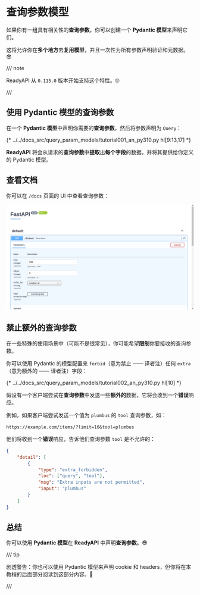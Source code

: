 # 查询参数模型

如果你有一组具有相关性的**查询参数**，你可以创建一个 **Pydantic 模型**来声明它们。

这将允许你在**多个地方**去**复用模型**，并且一次性为所有参数声明验证和元数据。😎

/// note

ReadyAPI 从 `0.115.0` 版本开始支持这个特性。🤓

///

## 使用 Pydantic 模型的查询参数

在一个 **Pydantic 模型**中声明你需要的**查询参数**，然后将参数声明为 `Query`：

{* ../../docs_src/query_param_models/tutorial001_an_py310.py hl[9:13,17] *}

**ReadyAPI** 将会从请求的**查询参数**中**提取**出**每个字段**的数据，并将其提供给你定义的 Pydantic 模型。

## 查看文档

你可以在 `/docs` 页面的 UI 中查看查询参数：

<div class="screenshot">
<img src="/img/tutorial/query-param-models/image01.png">
</div>

## 禁止额外的查询参数

在一些特殊的使用场景中（可能不是很常见），你可能希望**限制**你要接收的查询参数。

你可以使用 Pydantic 的模型配置来 `forbid`（意为禁止 —— 译者注）任何 `extra`（意为额外的 —— 译者注）字段：

{* ../../docs_src/query_param_models/tutorial002_an_py310.py hl[10] *}

假设有一个客户端尝试在**查询参数**中发送一些**额外的**数据，它将会收到一个**错误**响应。

例如，如果客户端尝试发送一个值为 `plumbus` 的 `tool` 查询参数，如：

```http
https://example.com/items/?limit=10&tool=plumbus
```

他们将收到一个**错误**响应，告诉他们查询参数 `tool` 是不允许的：

```json
{
    "detail": [
        {
            "type": "extra_forbidden",
            "loc": ["query", "tool"],
            "msg": "Extra inputs are not permitted",
            "input": "plumbus"
        }
    ]
}
```

## 总结

你可以使用 **Pydantic 模型**在 **ReadyAPI** 中声明**查询参数**。😎

/// tip

剧透警告：你也可以使用 Pydantic 模型来声明 cookie 和 headers，但你将在本教程的后面部分阅读到这部分内容。🤫

///
